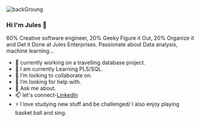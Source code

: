 ![backGroung](https://github.com/JulesEnterprises/julesEnterprises/assets/149686001/b6a60445-8858-4b89-8be4-052ed800dc4b)


### Hi I'm Jules 👋

<!--
**JulesEnterprises/julesEnterprises** is a ✨ _special_ ✨ repository because its `README.md` (this file) appears on your GitHub profile.
-->
60% Creative software engineer, 20% Geeky Figure it Out, 20% Organize it and Get it Done at Jules Enterprises. Passionate about Data analysis, machine learning...

- 🔭 currently working on a travelling database project.
- 🌱 I am currently Learning PLS/SQL.
- 👯 I’m looking to collaborate on.
- 🤔 I’m looking for help with.
- 💬 Ask me about.
- 📫 let's connect-[LinkedIn](https://www.linkedin.com/in/junior-jules-3055a2281/)
- ⚡  I love studying new stuff and be challenged/ I also enjoy playing basket ball and sing.

